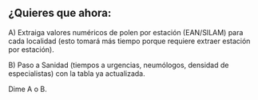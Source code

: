## ¿Quieres que ahora:

A) Extraiga valores numéricos de polen por estación (EAN/SILAM) para cada localidad (esto tomará más tiempo porque requiere extraer estación por estación).

B) Paso a Sanidad (tiempos a urgencias, neumólogos, densidad de especialistas) con la tabla ya actualizada.

Dime A o B.
